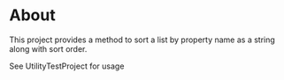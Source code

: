 ﻿# About

This project provides a method to sort a list by property name as a string along with sort order.

See UtilityTestProject for usage